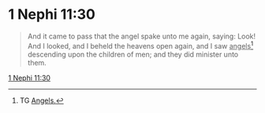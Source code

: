 # 1 Nephi 11:30

> And it came to pass that the angel spake unto me again, saying: Look! And I looked, and I beheld the heavens open again, and I saw <u>angels</u>[^a] descending upon the children of men; and they did minister unto them.

[1 Nephi 11:30](https://www.churchofjesuschrist.org/study/scriptures/bofm/1-ne/11?lang=eng&id=p30#p30)


[^a]: TG [Angels.](https://www.churchofjesuschrist.org/study/scriptures/tg/angels?lang=eng)
